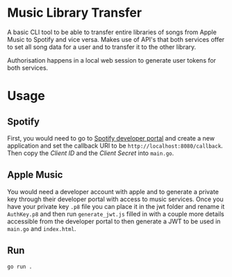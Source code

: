# Music Library Transfer

A basic CLI tool to be able to transfer entire libraries of songs from Apple Music to Spotify and vice versa. Makes use of API's that both services offer to set all song data for a user and to transfer it to the other library. 

Authorisation happens in a local web session to generate user tokens for both services.

# Usage

## Spotify
First, you would need to go to [Spotify developer portal](https://developer.spotify.com/dashboard) and create a new application and set the callback URI to be `http://localhost:8080/callback`. Then copy the *Client ID* and the *Client Secret* into `main.go`.

## Apple Music
You would need a developer account with apple and to generate a private key through their developer portal with access to music services. Once you have your private key `.p8` file you can place it in the jwt folder and rename it `AuthKey.p8` and then run `generate_jwt.js` filled in with a couple more details accessible from the developer portal to then generate a JWT to be used in `main.go` and `index.html`. 

## Run
`go run .`
